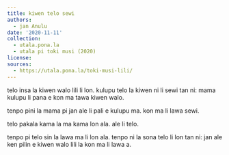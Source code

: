 ```yaml
---
title: kiwen telo sewi
authors:
  - jan Anulu
date: '2020-11-11'
collection:
  - utala.pona.la
  - utala pi toki musi (2020)
license:
sources:
  - https://utala.pona.la/toki-musi-lili/
---
```


telo insa la
kiwen walo lili li lon.
kulupu telo la kiwen ni li sewi
tan ni:
mama kulupu li pana e kon ma
tawa kiwen walo.

tenpo pini la
mama pi jan ale
li pali e kulupu ma.
kon ma li lawa sewi.

telo pakala kama la
ma kama lon ala.
ale li telo.

tenpo pi telo sin la
lawa ma li lon ala.
tenpo ni la
sona telo li lon tan ni:
jan ale ken pilin
e kiwen walo lili la
kon ma li lawa a.
